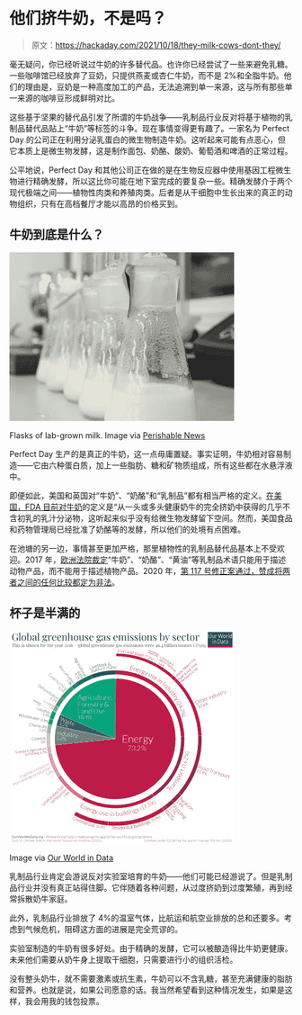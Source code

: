 # 他们挤牛奶，不是吗？

> 原文：<https://hackaday.com/2021/10/18/they-milk-cows-dont-they/>

毫无疑问，你已经听说过牛奶的许多替代品。也许你已经尝试了一些来避免乳糖。一些咖啡馆已经放弃了豆奶，只提供燕麦或杏仁牛奶，而不是 2%和全脂牛奶。他们的理由是，豆奶是一种高度加工的产品，无法追溯到单一来源，这与所有那些单一来源的咖啡豆形成鲜明对比。

这些基于坚果的替代品引发了所谓的牛奶战争——乳制品行业反对将基于植物的乳制品替代品贴上“牛奶”等标签的斗争。现在事情变得更有趣了。一家名为 Perfect Day 的公司正在利用分泌乳蛋白的微生物制造牛奶。这听起来可能有点恶心，但它本质上是微生物发酵，这是制作面包、奶酪、酸奶、葡萄酒和啤酒的正常过程。

公平地说，Perfect Day 和其他公司正在做的是在生物反应器中使用基因工程微生物进行精确发酵，所以这比你可能在地下室完成的要复杂一些。精确发酵介于两个现代极端之间——植物性肉类和养殖肉类。后者是从干细胞中生长出来的真正的动物组织，只有在高档餐厅才能以高昂的价格买到。

## 牛奶到底是什么？

[![Flasks of lab-grown milk.](img/091d5799e15afcd1994f5b761a6a2de6.png)](https://hackaday.com/wp-content/uploads/2021/10/lab-milk.jpg)

Flasks of lab-grown milk. Image via [Perishable News](https://www.perishablenews.com/dairy/lab-grown-dairy-is-the-future-of-milk-researchers-say/)

Perfect Day 生产的是真正的牛奶，这一点毋庸置疑。事实证明，牛奶相对容易制造——它由六种蛋白质，加上一些脂肪、糖和矿物质组成，所有这些都在水悬浮液中。

即便如此，美国和英国对“牛奶”、“奶酪”和“乳制品”都有相当严格的定义。[在美国，FDA 目前对牛奶](https://www.accessdata.fda.gov/scripts/cdrh/cfdocs/cfcfr/CFRSearch.cfm?fr=133.3)的定义是“从一头或多头健康奶牛的完全挤奶中获得的几乎不含初乳的乳汁分泌物，这听起来似乎没有给微生物发酵留下空间。然而，美国食品和药物管理局已经批准了奶酪等的发酵，所以他们的处境有点困难。

在池塘的另一边，事情甚至更加严格，那里植物性的乳制品替代品基本上不受欢迎。2017 年，[欧洲法院裁定](https://eur-lex.europa.eu/legal-content/EN/TXT/?uri=CELEX%3A32013R1308)“牛奶”、“奶酪”、“黄油”等乳制品术语只能用于描述动物产品，而不能用于描述植物产品。2020 年，[第 117 号修正案通过，赞成将两者之间的任何比较都定为非法](https://www.foodingredientsfirst.com/news/amendment-171-34-politicians-protest-plant-based-dairy-censorship-in-european-parliament.html)。

## 杯子是半满的

[![Greenhouse gas emissions by sector.](img/b4c410925c851f9f1aa087b135b89e21.png)](https://hackaday.com/wp-content/uploads/2021/10/greenhouse-gas-emissions-by-sector.png)

Image via [Our World in Data](https://ourworldindata.org/emissions-by-sector)

乳制品行业肯定会游说反对实验室培育的牛奶——他们可能已经游说了。但是乳制品行业并没有真正站得住脚。它伴随着各种问题，从过度挤奶到过度繁殖，再到经常拆散奶牛家庭。

此外，乳制品行业排放了 4%的温室气体，比航运和航空业排放的总和还要多。考虑到气候危机，阻碍这方面的进展是完全荒谬的。

实验室制造的牛奶有很多好处。由于精确的发酵，它可以被酿造得比牛奶更健康。未来他们需要从奶牛身上提取干细胞，只需要进行小的组织活检。

没有整头奶牛，就不需要激素或抗生素，牛奶可以不含乳糖，甚至充满健康的脂肪和营养。也就是说，如果公司愿意的话。我当然希望看到这种情况发生，如果是这样，我会用我的钱包投票。